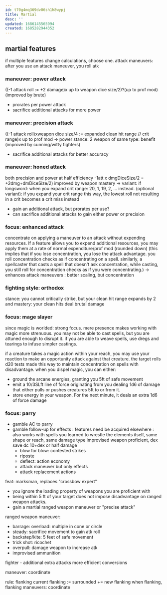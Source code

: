 ```yaml
---
id: t70g4mq369dv06sh1h8wypj
title: Martial
desc: ''
updated: 1686145565994
created: 1685282944352
---
```


## martial features
if multiple features change calculations, choose one.
attack maneuvers: after you use an attack maneuver, you roll atk
### maneuver: power attack
((-1 attack roll := +2 damage)x up to weapon dice size/2)?(up to prof mod)
(improved by brute)
- prorates per power attack
- sacrifice additional attacks for more power

### maneuver: precision attack
((-1 attack roll)xweapon dice size/4 := expanded clean hit range // crit range)x up to prof mod
-> power stance: 2 weapon of same type: benefit
(improved by cunning/witty fighters)
- sacrifice additional attacks for better accuracy

### maneuver: honed attack
both precision and power at half efficiency
-1att x dmgDiceSize/2 = +2dmg+dmDiceSize/2)
improved by weapon mastery
-> variant: if longsword: when you expand crit range: 20, 1, 19, 2, ... instead.
  (optional variant): if you expand your crit range this way, the lowest roll not resulting in a crit becomes a crit miss instead
- gain an additional attack, but prorates per use?
- can sacrifice additional attacks to gain either power or precision

### focus: enhanced attack
concentrate on applying a maneuver to an attack without expending resources. If a feature allows you to expend additional resources, you may apply them at a rate of normal expenditure/prof mod (rounded down)
(this implies that if you lose concentration, you lose the attack advantage. you roll concentration checks as if concentrating on a spell.
similarly, a spellcaster that casts a spell that doesn't ask concentration, while casting, you still roll for concentration checks as if you were concentrating.)
-> enhances attack maneuvers
: better scaling, but concentration

### fighting style: orthodox
stance: you cannot critically strike, but your clean hit range expands by 2 and
mastery: your clean hits deal brutal damage

### focus: mage slayer
since magic is worlded: strong focus. mere presence makes working with magic more strenuous.
you may not be able to cast spells, but you are attuned enough to disrupt it.
if you are able to weave spells, use dregs and tearings to infuse simpler castings.

if a creature takes a magic action within your reach, you may use your reaction to make an opportunity attack against that creature.
the target rolls d20 tests made this way to maintain concentration on spells with disadvantage.
when you dispel magic, you can either:
- ground the arcane energies, granting you 5ft of safe movement
- emit a 10/3SLft line of force originating from you dealing 1d6 of damage that either pulls or pushes creatures 5ft to or from it.
- store energy in your weapon. For the next minute, it deals an extra 1d6 of force damage

### focus: parry
- gamble AC to parry
- gamble follow-up for effects
: features need be acquired elsewhere
: also works with spells
you learned to wrestle the elements itself,
  same shape or reach, same damage type
  improvised weapon proficient, dex save dc 10+dex or half damage
  - blow for blow: contested strikes
  - riposte
  - deflect: action economy
  - attack maneuver but only effects
  - attack replacement actions

feat: marksman, replaces "crossbow expert"
- you ignore the loading property of weapons you are proficient with
- being within 5 ft of your target does not impose disadvantage on ranged weapon attacks.
- gain a martial ranged weapon maneuver or "precise attack"

ranged weapon maneuver:
- barrage: overload: multiple in cone or circle
- steady: sacrifice movement to gain atk roll
- backstep/kite: 5 feet of safe movement
- trick shot: ricochet
- overpull: damage weapon to increase atk
- improvised ammunition

fighter -
additional extra attacks
  more efficient conversions

maneuver: coordinate

rule: flanking
  current flanking := surrounded += new flanking
  when flanking, flanking maneuvers: coordinate
